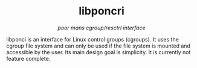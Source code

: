 <div align="center"> 

# libponcri
*poor mans cgroup/resctrl interface*

</div>

libponci is an interface for Linux control groups (cgroups). It uses the cgroup file system and can only be used if the file system is mounted and accessible by the user. Its main design goal is simplicity. It is currently not feature complete.